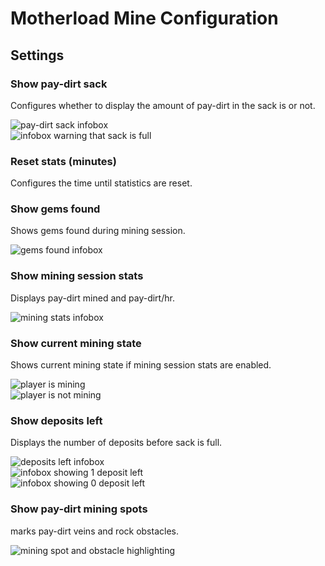 # Motherload Mine Configuration

## Settings

### Show pay-dirt sack

Configures whether to display the amount of pay-dirt in the sack is or not.  

![pay-dirt sack infobox](https://user-images.githubusercontent.com/6020130/42047338-469e6050-7b00-11e8-840d-83e8489a365d.png)  
![infobox warning that sack is full](https://user-images.githubusercontent.com/6020130/42047337-4684a066-7b00-11e8-95f3-e3801718961b.png)

### Reset stats (minutes)

Configures the time until statistics are reset.

### Show gems found

Shows gems found during mining session.  

![gems found infobox](https://user-images.githubusercontent.com/6020130/42047333-462186d4-7b00-11e8-9355-8a4b14aea4ff.png)

### Show mining session stats 

Displays pay-dirt mined and pay-dirt/hr.

![mining stats infobox](https://user-images.githubusercontent.com/6020130/42047341-46eacd28-7b00-11e8-94f9-b6c054f0e23b.png)

### Show current mining state

Shows current mining state if mining session stats are enabled.

![player is mining](https://user-images.githubusercontent.com/6020130/42047339-46b8a366-7b00-11e8-8cf0-3b6534be8575.png)  
![player is not mining](https://user-images.githubusercontent.com/6020130/42047340-46d1759e-7b00-11e8-9408-2b45a7850586.png)
### Show deposits left

Displays the number of deposits before sack is full.  

![deposits left infobox](https://user-images.githubusercontent.com/6020130/42047330-45f0a244-7b00-11e8-990d-c1c4e357cd93.png)  
![infobox showing 1 deposit left](https://user-images.githubusercontent.com/6020130/42047329-45c8ed9e-7b00-11e8-9f21-700470d5bccf.png)  
![infobox showing 0 deposit left](https://user-images.githubusercontent.com/6020130/42047328-45a9b348-7b00-11e8-8c66-edb81034070a.png)

### Show pay-dirt mining spots

marks pay-dirt veins and rock obstacles.  

![mining spot and obstacle highlighting](https://user-images.githubusercontent.com/6020130/42047296-36340508-7b00-11e8-9d1b-0737fccc4f1c.png)